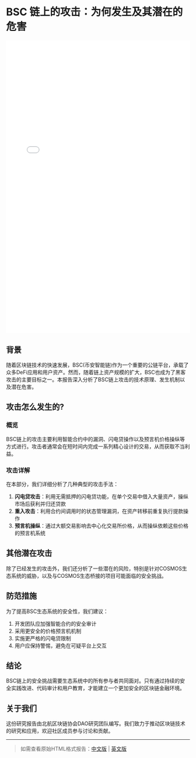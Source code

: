 # BSC 链上的攻击：为何发生及其潜在的危害

<div style="width: 100%; height: 800px; margin: 20px 0;">
  <iframe src="./BSC-attack_cn.html" style="width: 100%; height: 100%; border: none;"></iframe>
</div>

## 背景

随着区块链技术的快速发展，BSC(币安智能链)作为一个重要的公链平台，承载了众多DeFi应用和用户资产。然而，随着链上资产规模的扩大，BSC也成为了黑客攻击的主要目标之一。本报告深入分析了BSC链上攻击的技术原理、发生机制以及潜在危害。

## 攻击怎么发生的?

### 概览

BSC链上的攻击主要利用智能合约中的漏洞、闪电贷操作以及预言机价格操纵等方式进行。攻击者通常会在短时间内完成一系列精心设计的交易，从而获取不当利益。

### 攻击详解

在本部分，我们详细分析了几种典型的攻击手法：

1. **闪电贷攻击**：利用无需抵押的闪电贷功能，在单个交易中借入大量资产，操纵市场后获利并归还贷款
2. **重入攻击**：利用合约间调用时的状态管理漏洞，在资产转移前重复执行提款操作
3. **预言机操纵**：通过大额交易影响去中心化交易所价格，从而操纵依赖这些价格的预言机系统

## 其他潜在攻击

除了已经发生的攻击外，我们还分析了一些潜在的风险，特别是针对COSMOS生态系统的威胁，以及与COSMOS生态桥接的项目可能面临的安全挑战。

## 防范措施

为了提高BSC生态系统的安全性，我们建议：

1. 开发团队应加强智能合约的安全审计
2. 采用更安全的价格预言机机制
3. 实施更严格的闪电贷限制
4. 用户应保持警惕，避免在可疑平台上交互

## 结论

BSC链上的安全挑战需要生态系统中的所有参与者共同面对。只有通过持续的安全实践改进、代码审计和用户教育，才能建立一个更加安全的区块链金融环境。

## 关于我们

这份研究报告由北航区块链协会DAO研究团队编写。我们致力于推动区块链技术的研究和应用，欢迎社区成员参与讨论和贡献。

---

> 如需查看原始HTML格式报告：[中文版](./BSC-attack_cn.html) | [英文版](./BSC-attack_en.html)
